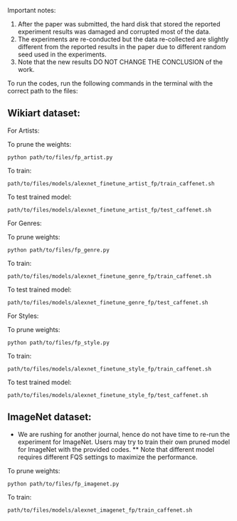 Important notes:
1. After the paper was submitted, the hard disk that stored the reported experiment results was damaged and corrupted most of the data.
2. The experiments are re-conducted but the data re-collected are slightly different from the reported results in the paper due to different random seed used in the experiments. 
3. Note that the new results DO NOT CHANGE THE CONCLUSION of the work. 

To run the codes, run the following commands in the terminal with the correct path to the files:

## Wikiart dataset: 

For Artists:

To prune the weights:
```
python path/to/files/fp_artist.py
```
To train:
```
path/to/files/models/alexnet_finetune_artist_fp/train_caffenet.sh
```
To test trained model:
```
path/to/files/models/alexnet_finetune_artist_fp/test_caffenet.sh
```
For Genres:

To prune weights:
```
python path/to/files/fp_genre.py
```
To train:
```
path/to/files/models/alexnet_finetune_genre_fp/train_caffenet.sh
```
To test trained model:
```
path/to/files/models/alexnet_finetune_genre_fp/test_caffenet.sh
```
For Styles:

To prune weights:
```
python path/to/files/fp_style.py
```
To train:
```
path/to/files/models/alexnet_finetune_style_fp/train_caffenet.sh
```
To test trained model:
```
path/to/files/models/alexnet_finetune_style_fp/test_caffenet.sh
```

## ImageNet dataset:
* We are rushing for another journal, hence do not have time to re-run the experiment for ImageNet. Users may try to train their own pruned model for ImageNet with the provided codes.
** Note that different model requires different FQS settings to maximize the performance. 

To prune weights:
```
python path/to/files/fp_imagenet.py
```
To train:
```
path/to/files/models/alexnet_imagenet_fp/train_caffenet.sh
```
